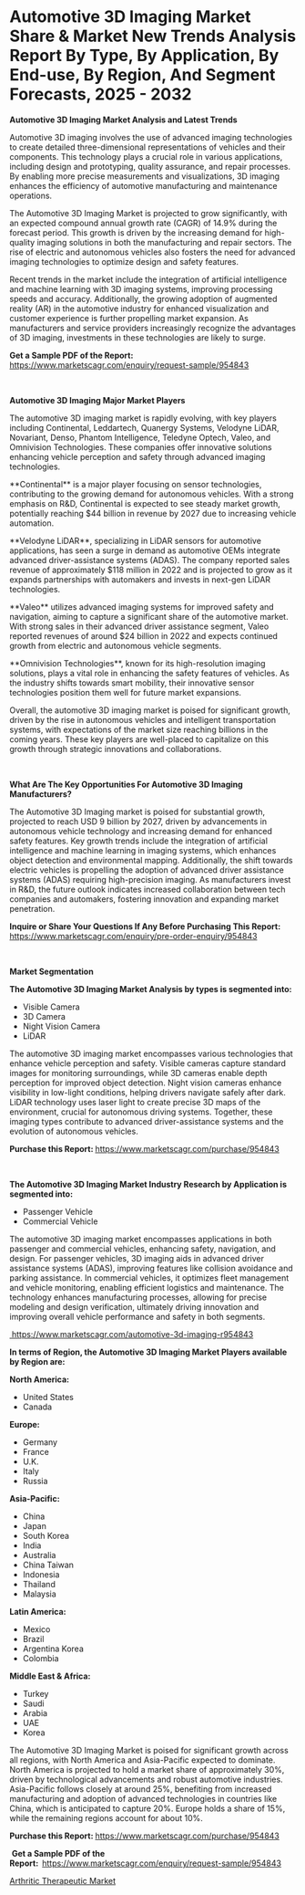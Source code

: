 <p><h1>Automotive 3D Imaging Market Share & Market New Trends Analysis Report By Type, By Application, By End-use, By Region, And Segment Forecasts, 2025 - 2032</h1></p><p><strong>Automotive 3D Imaging Market Analysis and Latest Trends</strong></p>
<p><p>Automotive 3D imaging involves the use of advanced imaging technologies to create detailed three-dimensional representations of vehicles and their components. This technology plays a crucial role in various applications, including design and prototyping, quality assurance, and repair processes. By enabling more precise measurements and visualizations, 3D imaging enhances the efficiency of automotive manufacturing and maintenance operations.</p><p>The Automotive 3D Imaging Market is projected to grow significantly, with an expected compound annual growth rate (CAGR) of 14.9% during the forecast period. This growth is driven by the increasing demand for high-quality imaging solutions in both the manufacturing and repair sectors. The rise of electric and autonomous vehicles also fosters the need for advanced imaging technologies to optimize design and safety features.</p><p>Recent trends in the market include the integration of artificial intelligence and machine learning with 3D imaging systems, improving processing speeds and accuracy. Additionally, the growing adoption of augmented reality (AR) in the automotive industry for enhanced visualization and customer experience is further propelling market expansion. As manufacturers and service providers increasingly recognize the advantages of 3D imaging, investments in these technologies are likely to surge.</p></p>
<p><strong>Get a Sample PDF of the Report:&nbsp;</strong> <a href="https://www.marketscagr.com/enquiry/request-sample/954843?utm_campaign=2114&utm_medium=2&utm_source=Github&utm_content=ia&utm_term=07032025&utm_id=automotive-3d-imaging">https://www.marketscagr.com/enquiry/request-sample/954843</a></p>
<p>&nbsp;</p>
<p><strong>Automotive 3D Imaging Major Market Players</strong></p>
<p><p>The automotive 3D imaging market is rapidly evolving, with key players including Continental, Leddartech, Quanergy Systems, Velodyne LiDAR, Novariant, Denso, Phantom Intelligence, Teledyne Optech, Valeo, and Omnivision Technologies. These companies offer innovative solutions enhancing vehicle perception and safety through advanced imaging technologies.</p><p>**Continental** is a major player focusing on sensor technologies, contributing to the growing demand for autonomous vehicles. With a strong emphasis on R&D, Continental is expected to see steady market growth, potentially reaching $44 billion in revenue by 2027 due to increasing vehicle automation.</p><p>**Velodyne LiDAR**, specializing in LiDAR sensors for automotive applications, has seen a surge in demand as automotive OEMs integrate advanced driver-assistance systems (ADAS). The company reported sales revenue of approximately $118 million in 2022 and is projected to grow as it expands partnerships with automakers and invests in next-gen LiDAR technologies.</p><p>**Valeo** utilizes advanced imaging systems for improved safety and navigation, aiming to capture a significant share of the automotive market. With strong sales in their advanced driver assistance segment, Valeo reported revenues of around $24 billion in 2022 and expects continued growth from electric and autonomous vehicle segments.</p><p>**Omnivision Technologies**, known for its high-resolution imaging solutions, plays a vital role in enhancing the safety features of vehicles. As the industry shifts towards smart mobility, their innovative sensor technologies position them well for future market expansions.</p><p>Overall, the automotive 3D imaging market is poised for significant growth, driven by the rise in autonomous vehicles and intelligent transportation systems, with expectations of the market size reaching billions in the coming years. These key players are well-placed to capitalize on this growth through strategic innovations and collaborations.</p></p>
<p>&nbsp;</p>
<p><strong>What Are The Key Opportunities For Automotive 3D Imaging Manufacturers?</strong></p>
<p><p>The Automotive 3D Imaging market is poised for substantial growth, projected to reach USD 9 billion by 2027, driven by advancements in autonomous vehicle technology and increasing demand for enhanced safety features. Key growth trends include the integration of artificial intelligence and machine learning in imaging systems, which enhances object detection and environmental mapping. Additionally, the shift towards electric vehicles is propelling the adoption of advanced driver assistance systems (ADAS) requiring high-precision imaging. As manufacturers invest in R&D, the future outlook indicates increased collaboration between tech companies and automakers, fostering innovation and expanding market penetration.</p></p>
<p><strong>Inquire or Share Your Questions If Any Before Purchasing This Report:</strong> <a href="https://www.marketscagr.com/enquiry/pre-order-enquiry/954843?utm_campaign=2114&utm_medium=2&utm_source=Github&utm_content=ia&utm_term=07032025&utm_id=automotive-3d-imaging">https://www.marketscagr.com/enquiry/pre-order-enquiry/954843</a></p>
<p>&nbsp;</p>
<p><strong>Market Segmentation</strong></p>
<p><strong>The Automotive 3D Imaging Market Analysis by types is segmented into:</strong></p>
<p><ul><li>Visible Camera</li><li>3D Camera</li><li>Night Vision Camera</li><li>LiDAR</li></ul></p>
<p><p>The automotive 3D imaging market encompasses various technologies that enhance vehicle perception and safety. Visible cameras capture standard images for monitoring surroundings, while 3D cameras enable depth perception for improved object detection. Night vision cameras enhance visibility in low-light conditions, helping drivers navigate safely after dark. LiDAR technology uses laser light to create precise 3D maps of the environment, crucial for autonomous driving systems. Together, these imaging types contribute to advanced driver-assistance systems and the evolution of autonomous vehicles.</p></p>
<p><strong>Purchase this Report:&nbsp;</strong><a href="https://www.marketscagr.com/purchase/954843?utm_campaign=2114&utm_medium=2&utm_source=Github&utm_content=ia&utm_term=07032025&utm_id=automotive-3d-imaging">https://www.marketscagr.com/purchase/954843</a></p>
<p>&nbsp;</p>
<p><strong>The Automotive 3D Imaging Market Industry Research by Application is segmented into:</strong></p>
<p><ul><li>Passenger Vehicle</li><li>Commercial Vehicle</li></ul></p>
<p><p>The automotive 3D imaging market encompasses applications in both passenger and commercial vehicles, enhancing safety, navigation, and design. For passenger vehicles, 3D imaging aids in advanced driver assistance systems (ADAS), improving features like collision avoidance and parking assistance. In commercial vehicles, it optimizes fleet management and vehicle monitoring, enabling efficient logistics and maintenance. The technology enhances manufacturing processes, allowing for precise modeling and design verification, ultimately driving innovation and improving overall vehicle performance and safety in both segments.</p></p>
<p><a href="https://www.marketscagr.com/automotive-3d-imaging-r954843?utm_campaign=2114&utm_medium=2&utm_source=Github&utm_content=ia&utm_term=07032025&utm_id=automotive-3d-imaging">&nbsp;https://www.marketscagr.com/automotive-3d-imaging-r954843</a></p>
<p><strong>In terms of Region, the Automotive 3D Imaging Market Players available by Region are:</strong></p>
<p>
    <p> <strong> North America: </strong>
        <ul>
            <li>United States</li>
            <li>Canada</li>
        </ul>
        </p> 
    <p> <strong> Europe: </strong>
        <ul>
            <li>Germany</li>
            <li>France</li>
            <li>U.K.</li>
            <li>Italy</li>
            <li>Russia</li>
        </ul>
        </p> 
    <p> <strong> Asia-Pacific: </strong>
        <ul>
            <li>China</li>
            <li>Japan</li>
            <li>South Korea</li>
            <li>India</li>
            <li>Australia</li>
            <li>China Taiwan</li>
            <li>Indonesia</li>
            <li>Thailand</li>
            <li>Malaysia</li>
        </ul>
        </p> 
    <p> <strong> Latin America: </strong>
        <ul>
            <li>Mexico</li>
            <li>Brazil</li>
            <li>Argentina Korea</li>
            <li>Colombia</li>
        </ul>
        </p> 
    <p> <strong> Middle East & Africa: </strong>
        <ul>
            <li>Turkey</li>
            <li>Saudi</li>
            <li>Arabia</li>
            <li>UAE</li>
            <li>Korea</li>
        </ul>
    </p>
    </p>
<p><p>The Automotive 3D Imaging Market is poised for significant growth across all regions, with North America and Asia-Pacific expected to dominate. North America is projected to hold a market share of approximately 30%, driven by technological advancements and robust automotive industries. Asia-Pacific follows closely at around 25%, benefiting from increased manufacturing and adoption of advanced technologies in countries like China, which is anticipated to capture 20%. Europe holds a share of 15%, while the remaining regions account for about 10%.</p></p>
<p><strong>Purchase this Report: </strong><a href="https://www.marketscagr.com/purchase/954843?utm_campaign=2114&utm_medium=2&utm_source=Github&utm_content=ia&utm_term=07032025&utm_id=automotive-3d-imaging">https://www.marketscagr.com/purchase/954843</a></p>
<p>&nbsp;<strong>Get a Sample PDF of the Report:&nbsp;&nbsp;</strong><a href="https://www.marketscagr.com/enquiry/request-sample/954843?utm_campaign=2114&utm_medium=2&utm_source=Github&utm_content=ia&utm_term=07032025&utm_id=automotive-3d-imaging">https://www.marketscagr.com/enquiry/request-sample/954843</a></p>
<p><strong></strong></p>
<p><p><a href="https://github.com/tamvrosiya/Market-Research-Report-List-6/blob/main/arthritic-therapeutic-market.md?utm_campaign=2114&utm_medium=2&utm_source=Github&utm_content=ia&utm_term=07032025&utm_id=automotive-3d-imaging">Arthritic Therapeutic Market</a></p></p>